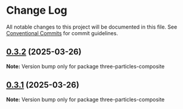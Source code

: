 # Change Log

All notable changes to this project will be documented in this file.
See [Conventional Commits](https://conventionalcommits.org) for commit guidelines.

## [0.3.2](https://github.com/polyforest/three-particles/compare/v0.1.13...v0.3.2) (2025-03-26)

**Note:** Version bump only for package three-particles-composite

## [0.3.1](https://github.com/polyforest/three-particles/compare/v0.1.13...v0.3.1) (2025-03-26)

**Note:** Version bump only for package three-particles-composite
